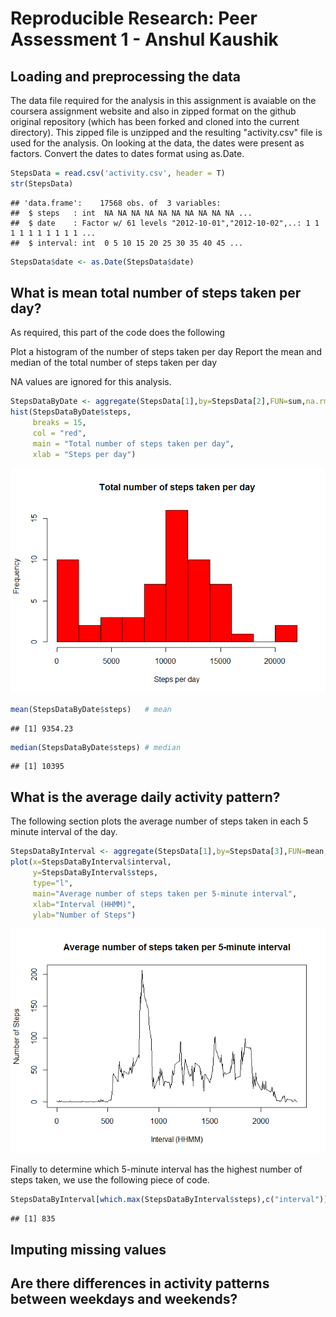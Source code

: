 # Reproducible Research: Peer Assessment 1 - Anshul Kaushik
## Loading and preprocessing the data

The data file required for the analysis in this assignment is avaiable on the coursera assignment website and also in zipped format on the github original repository (which has been forked and cloned into the current directory). This zipped file is unzipped and the resulting "activity.csv" file is used for the analysis. 
On looking at the data, the dates were present as factors. Convert the dates to dates format using as.Date.


```r
StepsData = read.csv('activity.csv', header = T)
str(StepsData)
```

```
## 'data.frame':	17568 obs. of  3 variables:
##  $ steps   : int  NA NA NA NA NA NA NA NA NA NA ...
##  $ date    : Factor w/ 61 levels "2012-10-01","2012-10-02",..: 1 1 1 1 1 1 1 1 1 1 ...
##  $ interval: int  0 5 10 15 20 25 30 35 40 45 ...
```

```r
StepsData$date <- as.Date(StepsData$date)
```

## What is mean total number of steps taken per day?

As required, this part of the code does the following

Plot a histogram of the number of steps taken per day
Report the mean and median of the total number of steps taken per day

NA values are ignored for this analysis.


```r
StepsDataByDate <- aggregate(StepsData[1],by=StepsData[2],FUN=sum,na.rm=TRUE)
hist(StepsDataByDate$steps,
     breaks = 15,
     col = "red",
     main = "Total number of steps taken per day",
     xlab = "Steps per day")
```

![](PA1_template_files/figure-html/unnamed-chunk-2-1.png) 

```r
mean(StepsDataByDate$steps)   # mean
```

```
## [1] 9354.23
```

```r
median(StepsDataByDate$steps) # median
```

```
## [1] 10395
```


## What is the average daily activity pattern?

The following section plots the average number of steps taken in each 5 minute interval of the day. 


```r
StepsDataByInterval <- aggregate(StepsData[1],by=StepsData[3],FUN=mean,na.rm=TRUE)
plot(x=StepsDataByInterval$interval,
     y=StepsDataByInterval$steps,
     type="l",
     main="Average number of steps taken per 5-minute interval",
     xlab="Interval (HHMM)",
     ylab="Number of Steps")
```

![](PA1_template_files/figure-html/unnamed-chunk-3-1.png) 

Finally to determine which 5-minute interval has the highest number of steps taken, we use the following piece of code.


```r
StepsDataByInterval[which.max(StepsDataByInterval$steps),c("interval")] # IntervalWithMaxSteps
```

```
## [1] 835
```


## Imputing missing values



## Are there differences in activity patterns between weekdays and weekends?

